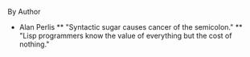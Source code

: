By Author
* Alan Perlis
** "Syntactic sugar causes cancer of the semicolon."
** "Lisp programmers know the value of everything but the cost of nothing."